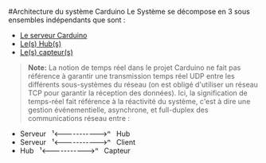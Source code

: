 #Architecture du système Carduino
Le Système se décompose en 3 sous ensembles indépendants que sont :
* [Le serveur Carduino](server.md)
* [Le(s) Hub(s)](hub.md)
* [Le(s) capteur(s)](sensor.md)

>**Note:** La notion de temps réel dans le projet Carduino ne fait pas référence à garantir une transmission temps réel UDP entre les différents sous-systèmes du réseau (on est obligé d'utiliser un réseau TCP pour garantir la réception des données). Ici, la signification de temps-réel fait référence à la réactivité du système, c'est à dire une gestion événementielle, asynchrone, et full-duplex des communications réseau entre :
* Serveur &nbsp; &#185;<----------->&#8319; &nbsp; Hub
* Serveur &nbsp; &#185;<----------->&#8319; &nbsp; Client
* Hub &nbsp; &#185;<----------->&#8319; &nbsp; Capteur